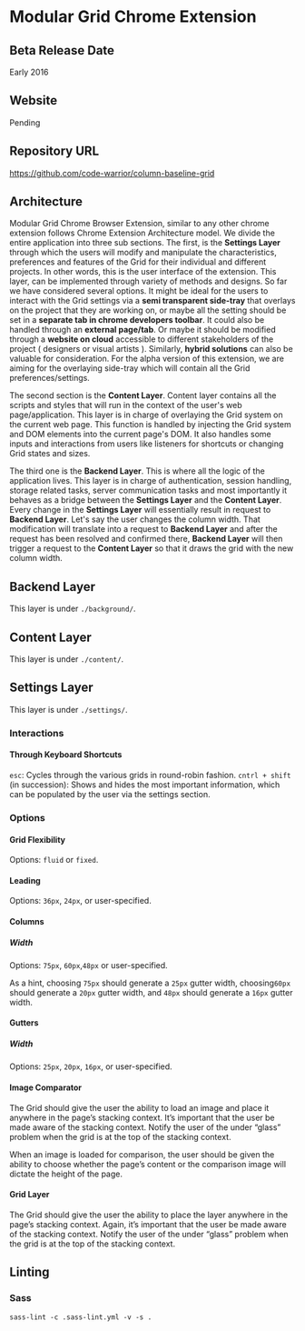 # Modular Grid Chrome Extension

## Beta Release Date
Early 2016

## Website
Pending

## Repository URL
https://github.com/code-warrior/column-baseline-grid

## Architecture

Modular Grid Chrome Browser Extension, similar to any other chrome extension follows Chrome Extension Architecture model. We divide the entire application into three sub sections.
The first, is the **Settings Layer** through which the users will modify and manipulate the characteristics, preferences and features of the Grid for their individual and different projects. In other words, this is the user interface of the extension. This layer, can be implemented through variety of methods and designs. So far we have considered several options. It might be ideal for the users to interact with the Grid settings via a **semi transparent side-tray** that overlays on the project that they are working on, or maybe all the setting should be set in a **separate tab in chrome developers toolbar**. It could also be handled through an **external page/tab**. Or maybe it should be modified through a **website on cloud** accessible to different stakeholders of the project ( designers or visual artists ). Similarly, **hybrid solutions** can also be valuable for consideration. For the alpha version of this extension, we are aiming for the overlaying side-tray which will contain all the Grid preferences/settings.

The second section is the **Content Layer**. Content layer contains all the scripts and styles that will run in the context of the user's web page/application. This layer is in charge of overlaying the Grid system on the current web page. This function is handled by injecting the Grid system and DOM elements into the current page's DOM. It also handles some inputs and interactions from users like listeners for shortcuts or changing Grid states and sizes.

The third one is the **Backend Layer**. This is where all the logic of the application lives. This layer is in charge of authentication, session handling, storage related tasks, server communication tasks and most importantly it behaves as a bridge between the **Settings Layer** and the **Content Layer**. Every change in the **Settings Layer** will essentially result in request to **Backend Layer**. Let's say the user changes the column width. That modification will translate into a request to **Backend Layer** and after the request has been resolved and confirmed there, **Backend Layer** will then trigger a request to the **Content Layer** so that it draws the grid with the new column width.

## Backend Layer

This layer is under `./background/`.

## Content Layer

This layer is under `./content/`.

## Settings Layer

This layer is under `./settings/`.

### Interactions

#### Through Keyboard Shortcuts

`esc`: Cycles through the various grids in round-robin fashion.
`cntrl + shift` (in succession): Shows and hides the most important information, which can be populated by the user via the settings section.

### Options

#### Grid Flexibility
Options: `fluid` or `fixed`.

#### Leading
Options: `36px`, `24px`, or user-specified.

#### Columns
##### Width
Options: `75px`, `60px`,`48px` or user-specified.

As a hint, choosing `75px` should generate a `25px` gutter width, choosing`60px` should generate a `20px` gutter width, and `48px` should generate a `16px` gutter width.

#### Gutters

##### Width
Options: `25px`, `20px`, `16px`, or user-specified.

#### Image Comparator
The Grid should give the user the ability to load an image and place it anywhere in the page’s stacking context. It’s important that the user be made aware of the stacking context. Notify the user of the under “glass” problem when the grid is at the top of the stacking context.

When an image is loaded for comparison, the user should be given the ability to choose whether the page’s content or the comparison image will dictate the height of the page.

#### Grid Layer
The Grid should give the user the ability to place the layer anywhere in the page’s stacking context. Again, it’s important that the user be made aware of the stacking context. Notify the user of the under “glass” problem when the grid is at the top of the stacking context.

## Linting

### Sass

````
sass-lint -c .sass-lint.yml -v -s .
````
